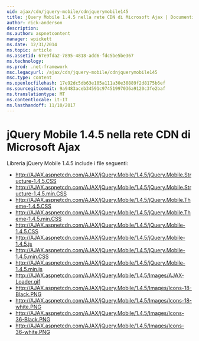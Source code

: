 ```yaml
---
uid: ajax/cdn/jquery-mobile/cdnjquerymobile145
title: jQuery Mobile 1.4.5 nella rete CDN di Microsoft Ajax | Documenti Microsoft
author: rick-anderson
description: 
ms.author: aspnetcontent
manager: wpickett
ms.date: 12/31/2014
ms.topic: article
ms.assetid: 67e9fda2-7895-4818-add6-fdc5be5be367
ms.technology: 
ms.prod: .net-framework
msc.legacyurl: /ajax/cdn/jquery-mobile/cdnjquerymobile145
msc.type: content
ms.openlocfilehash: 17e92dc5db63e105a111a30e30889f2d8175b6ef
ms.sourcegitcommit: 9a9483aceb34591c97451997036a9120c3fe2baf
ms.translationtype: MT
ms.contentlocale: it-IT
ms.lasthandoff: 11/10/2017
---
```

<a name="jquery-mobile-145-on-the-microsoft-ajax-cdn"></a>jQuery Mobile 1.4.5 nella rete CDN di Microsoft Ajax
====================
Libreria jQuery Mobile 1.4.5 include i file seguenti:

- http://AJAX.aspnetcdn.com/AJAX/jQuery.Mobile/1.4.5/jQuery.Mobile.Structure-1.4.5.CSS
- http://AJAX.aspnetcdn.com/AJAX/jQuery.Mobile/1.4.5/jQuery.Mobile.Structure-1.4.5.min.CSS
- http://AJAX.aspnetcdn.com/AJAX/jQuery.Mobile/1.4.5/jQuery.Mobile.Theme-1.4.5.CSS
- http://AJAX.aspnetcdn.com/AJAX/jQuery.Mobile/1.4.5/jQuery.Mobile.Theme-1.4.5.min.CSS
- http://AJAX.aspnetcdn.com/AJAX/jQuery.Mobile/1.4.5/jQuery.Mobile-1.4.5.CSS
- http://AJAX.aspnetcdn.com/AJAX/jQuery.Mobile/1.4.5/jQuery.Mobile-1.4.5.js
- http://AJAX.aspnetcdn.com/AJAX/jQuery.Mobile/1.4.5/jQuery.Mobile-1.4.5.min.CSS
- http://AJAX.aspnetcdn.com/AJAX/jQuery.Mobile/1.4.5/jQuery.Mobile-1.4.5.min.js
- http://AJAX.aspnetcdn.com/AJAX/jQuery.Mobile/1.4.5/Images/AJAX-Loader.gif
- http://AJAX.aspnetcdn.com/AJAX/jQuery.Mobile/1.4.5/Images/Icons-18-Black.PNG
- http://AJAX.aspnetcdn.com/AJAX/jQuery.Mobile/1.4.5/Images/Icons-18-white.PNG
- http://AJAX.aspnetcdn.com/AJAX/jQuery.Mobile/1.4.5/Images/Icons-36-Black.PNG
- http://AJAX.aspnetcdn.com/AJAX/jQuery.Mobile/1.4.5/Images/Icons-36-white.PNG
